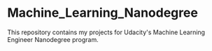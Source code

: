 # Machine_Learning_Nanodegree

This repository contains my projects for Udacity's Machine Learning Engineer Nanodegree program.
